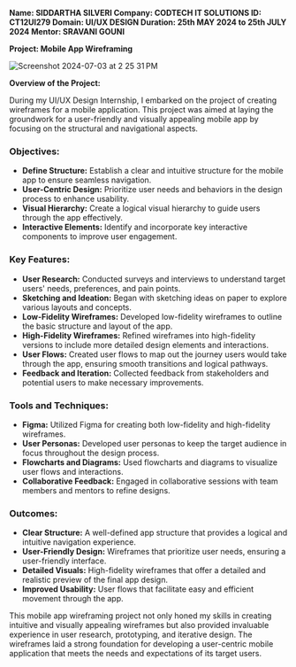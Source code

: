 ****Name**: SIDDARTHA SILVERI
**Company**: CODTECH IT SOLUTIONS
**ID**: CT12UI279
**Domain**: UI/UX DESIGN
**Duration**: 25th MAY 2024 to 25th JULY 2024
**Mentor**: SRAVANI GOUNI**

**Project: Mobile App Wireframing**

![Screenshot 2024-07-03 at 2 25 31 PM](https://github.com/sid2623/CODTECH-Task2/assets/171139743/1c8a676d-c8df-44d9-8cc8-7b61246bd2c0)

**Overview of the Project:**

During my UI/UX Design Internship, I embarked on the project of creating wireframes for a mobile application. This project was aimed at laying the groundwork for a user-friendly and visually appealing mobile app by focusing on the structural and navigational aspects.

### Objectives:
- **Define Structure:** Establish a clear and intuitive structure for the mobile app to ensure seamless navigation.
- **User-Centric Design:** Prioritize user needs and behaviors in the design process to enhance usability.
- **Visual Hierarchy:** Create a logical visual hierarchy to guide users through the app effectively.
- **Interactive Elements:** Identify and incorporate key interactive components to improve user engagement.

### Key Features:
- **User Research:** Conducted surveys and interviews to understand target users' needs, preferences, and pain points.
- **Sketching and Ideation:** Began with sketching ideas on paper to explore various layouts and concepts.
- **Low-Fidelity Wireframes:** Developed low-fidelity wireframes to outline the basic structure and layout of the app.
- **High-Fidelity Wireframes:** Refined wireframes into high-fidelity versions to include more detailed design elements and interactions.
- **User Flows:** Created user flows to map out the journey users would take through the app, ensuring smooth transitions and logical pathways.
- **Feedback and Iteration:** Collected feedback from stakeholders and potential users to make necessary improvements.

### Tools and Techniques:
- **Figma:** Utilized Figma for creating both low-fidelity and high-fidelity wireframes.
- **User Personas:** Developed user personas to keep the target audience in focus throughout the design process.
- **Flowcharts and Diagrams:** Used flowcharts and diagrams to visualize user flows and interactions.
- **Collaborative Feedback:** Engaged in collaborative sessions with team members and mentors to refine designs.

### Outcomes:
- **Clear Structure:** A well-defined app structure that provides a logical and intuitive navigation experience.
- **User-Friendly Design:** Wireframes that prioritize user needs, ensuring a user-friendly interface.
- **Detailed Visuals:** High-fidelity wireframes that offer a detailed and realistic preview of the final app design.
- **Improved Usability:** User flows that facilitate easy and efficient movement through the app.

This mobile app wireframing project not only honed my skills in creating intuitive and visually appealing wireframes but also provided invaluable experience in user research, prototyping, and iterative design. The wireframes laid a strong foundation for developing a user-centric mobile application that meets the needs and expectations of its target users.
